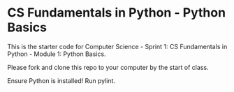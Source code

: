 # CS Fundamentals in Python - Python Basics

This is the starter code for Computer Science - Sprint 1: CS Fundamentals in Python - Module 1: Python Basics.

Please fork and clone this repo to your computer by the start of class.

Ensure Python is installed!
Run pylint.